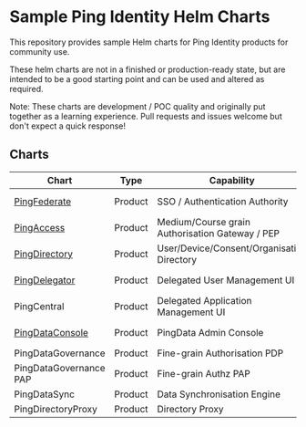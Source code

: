 # Sample Ping Identity Helm Charts

This repository provides sample Helm charts for Ping Identity products for community use.

These helm charts are not in a finished or production-ready state, but are intended to be a good starting point and can be used and altered as required.

Note: These charts are development / POC quality and originally put together as a learning experience.  Pull requests and issues welcome but don't expect a quick response!

## Charts

| Chart | Type | Capability | Status | Scalable |
|--|--|--|--|--|
| [PingFederate](pingfederate/) | Product | SSO / Authentication Authority | Available (Beta) | Yes |
| [PingAccess](pingaccess/) | Product | Medium/Course grain Authorisation Gateway / PEP | Available (Beta) | No (TBC) |
| [PingDirectory](pingdirectory/) | Product | User/Device/Consent/Organisation Directory | Available (Beta) | Yes |
| [PingDelegator](pingdelegator/) | Product | Delegated User Management UI | Available (Beta) | Yes |
| PingCentral | Product | Delegated Application Management UI | In development | N/a |
| [PingDataConsole](pingdataconsole/) | Product | PingData Admin Console | Available (Beta) | Not required |
| PingDataGovernance | Product | Fine-grain Authorisation PDP | Not available | N/a |
| PingDataGovernance PAP | Product | Fine-grain Authz PAP | Not available | N/a |
| PingDataSync | Product | Data Synchronisation Engine | Not available | N/a |
| PingDirectoryProxy | Product | Directory Proxy | Not available | N/a |
